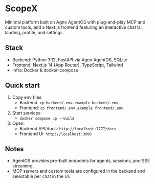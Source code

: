 # ScopeX

Minimal platform built on Agno AgentOS with plug-and-play MCP and custom tools, and a Next.js frontend featuring an interactive chat UI, landing, profile, and settings.

## Stack
- Backend: Python 3.12, FastAPI via Agno AgentOS, SQLite
- Frontend: Next.js 14 (App Router), TypeScript, Tailwind
- Infra: Docker & docker-compose

## Quick start
1. Copy env files:
   - Backend: `cp backend/.env.example backend/.env`
   - Frontend: `cp frontend/.env.example frontend/.env`
2. Start services:
   - `docker compose up --build`
3. Open:
   - Backend API/docs: `http://localhost:7777/docs`
   - Frontend UI: `http://localhost:3000`

## Notes
- AgentOS provides pre-built endpoints for agents, sessions, and SSE streaming.
- MCP servers and custom tools are configured in the backend and selectable per chat in the UI.


